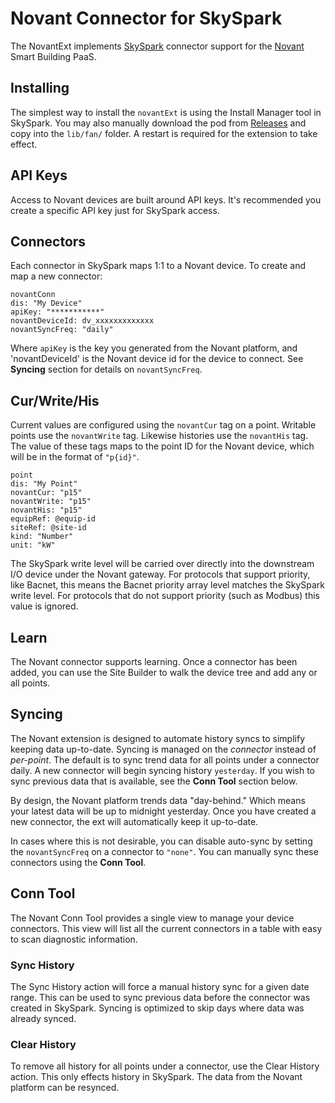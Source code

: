 # Novant Connector for SkySpark

The NovantExt implements [SkySpark](https://skyfoundry.com) connector support
for the [Novant](https://novant.io) Smart Building PaaS.

## Installing

[rel]: https://github.com/novant-io/novant-skyspark/releases

The simplest way to install the `novantExt` is using the Install Manager tool
in SkySpark. You may also manually download the pod from [Releases][rel] and
copy into the `lib/fan/` folder. A restart is required for the extension to
take effect.

## API Keys

Access to Novant devices are built around API keys. It's recommended you
create a specific API key just for SkySpark access.

## Connectors

Each connector in SkySpark maps 1:1 to a Novant device.  To create and map a
new connector:

    novantConn
    dis: "My Device"
    apiKey: "***********"
    novantDeviceId: dv_xxxxxxxxxxxxx
    novantSyncFreq: "daily"

Where `apiKey` is the key you generated from the Novant platform, and
'novantDeviceId' is the Novant device id for the device to connect. See
**Syncing** section for details on `novantSyncFreq`.

## Cur/Write/His

Current values are configured using the `novantCur` tag on a point. Writable
points use the `novantWrite` tag.  Likewise histories use the `novantHis` tag.
The value of these tags maps to the point ID for the Novant device, which will
be in the format of `"p{id}"`.

    point
    dis: "My Point"
    novantCur: "p15"
    novantWrite: "p15"
    novantHis: "p15"
    equipRef: @equip-id
    siteRef: @site-id
    kind: "Number"
    unit: "kW"

The SkySpark write level will be carried over directly into the downstream
I/O device under the Novant gateway.  For protocols that support priority, like
Bacnet, this means the Bacnet priority array level matches the SkySpark write
level. For protocols that do not support priority (such as Modbus) this value
is ignored.

## Learn

The Novant connector supports learning.  Once a connector has been added, you
can use the Site Builder to walk the device tree and add any or all points.

## Syncing

The Novant extension is designed to automate history syncs to simplify keeping
data up-to-date.  Syncing is managed on the *connector* instead of *per-point*.
The default is to sync trend data for all points under a connector daily. A new
connector will begin syncing history `yesterday`.  If you wish to sync previous
data that is available, see the **Conn Tool** section below.

By design, the Novant platform trends data "day-behind."  Which means your
latest data will be up to midnight yesterday.  Once you have created a new
connector, the ext will automatically keep it up-to-date.

In cases where this is not desirable, you can disable auto-sync by setting the
`novantSyncFreq` on a connector to `"none"`.  You can manually sync these
connectors using the **Conn Tool**.

## Conn Tool

The Novant Conn Tool provides a single view to manage your device connectors.
This view will list all the current connectors in a table with easy to scan
diagnostic information.

### Sync History

The Sync History action will force a manual history sync for a given date
range. This can be used to sync previous data before the connector was created
in SkySpark. Syncing is optimized to skip days where data was already synced.

### Clear History
To remove all history for all points under a connector, use the Clear History
action.  This only effects history in SkySpark.  The data from the Novant
platform can be resynced.